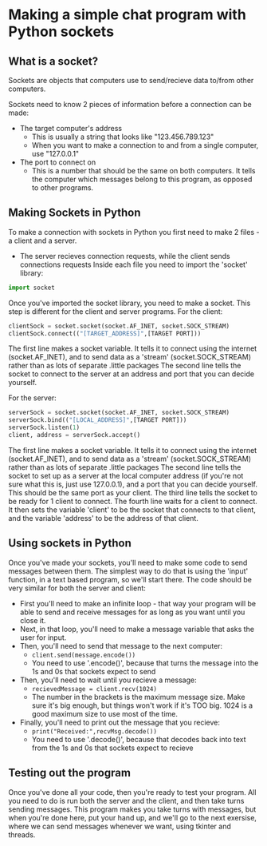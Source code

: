 # Making a simple chat program with Python sockets

## What is a socket?
Sockets are objects that computers use to send/recieve data to/from other computers.  
  
Sockets need to know 2 pieces of information before a connection can be made:  
* The target computer's address  
  * This is usually a string that looks like "123.456.789.123"
  * When you want to make a connection to and from a single computer, use "127.0.0.1"
* The port to connect on
  * This is a number that should be the same on both computers. It tells the computer which messages belong to this program, as opposed to other programs.
  
## Making Sockets in Python
To make a connection with sockets in Python you first need to make 2 files - a client and a server.
  * The server recieves connection requests, while the client sends connections requests
Inside each file you need to import the 'socket' library:
```python 
import socket
```

Once you've imported the socket library, you need to make a socket. This step is different for the client and server programs.
For the client:
```python
clientSock = socket.socket(socket.AF_INET, socket.SOCK_STREAM)
clientSock.connect(("[TARGET_ADDRESS]",[TARGET PORT]))
```
The first line makes a socket variable. It tells it to connect using the internet (socket.AF_INET), and to send data as a 'stream' (socket.SOCK_STREAM) rather than as lots of separate .little packages
The second line tells the socket to connect to the server at an address and port that you can decide yourself.

For the server:
```python
serverSock = socket.socket(socket.AF_INET, socket.SOCK_STREAM)
serverSock.bind(("[LOCAL_ADDRESS]",[TARGET PORT]))
serverSock.listen(1)
client, address = serverSock.accept()
```
The first line makes a socket variable. It tells it to connect using the internet (socket.AF_INET), and to send data as a 'stream' (socket.SOCK_STREAM) rather than as lots of separate .little packages
The second line tells the socket to set up as a server at the local computer address (if you're not sure what this is, just use 127.0.0.1), and a port that you can decide yourself. This should be the same port as your client.
The third line tells the socket to be ready for 1 client to connect.
The fourth line waits for a client to connect. It then sets the variable 'client' to be the socket that connects to that client, and the variable 'address' to be the address of that client.

## Using sockets in Python

Once you've made your sockets, you'll need to make some code to send messages between them.
The simplest way to do that is using the 'input' function, in a text based program, so we'll start there.
The code should be very similar for both the server and client:
* First you'll need to make an infinite loop - that way your program will be able to send and receive messages for as long as you want until you close it.
* Next, in that loop, you'll need to make a message variable that asks the user for input.
* Then, you'll need to send that message to the next computer:
    * `client.send(message.encode())`
    * You need to use '.encode()', because that turns the message into the 1s and 0s that sockets expect to send
* Then, you'll need to wait until you recieve a message:
    * `recievedMessage = client.recv(1024)`
    * The number in the brackets is the maximum message size. Make sure it's big enough, but things won't work if it's TOO big. 1024 is a good maximum size to use most of the time.
* Finally, you'll need to print out the message that you recieve:
    * `print("Received:",recvMsg.decode())`
    * You need to use '.decode()', because that decodes back into text from the 1s and 0s that sockets expect to recieve
    
## Testing out the program

Once you've done all your code, then you're ready to test your program. All you need to do is run both the server and the client, and then take turns sending messages.
This program makes you take turns with messages, but when you're done here, put your hand up, and we'll go to the next exersise, where we can send messages whenever we want, using tkinter and threads.

